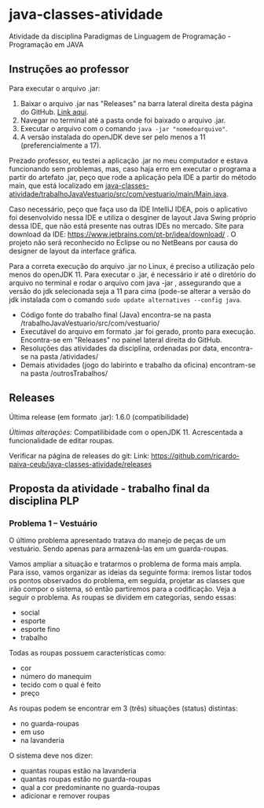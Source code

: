 # java-classes-atividade
Atividade da disciplina Paradigmas de Linguagem de Programação - Programação em JAVA

## Instruções ao professor
Para executar o arquivo .jar:
1) Baixar o arquivo .jar nas "Releases" na barra lateral direita desta página do GitHub. [Link aqui](https://github.com/ricardo-paiva-ceub/java-classes-atividade/releases/tag/v1.6.0-compatibilidade).
2) Navegar no terminal até a pasta onde foi baixado o arquivo .jar.
3) Executar o arquivo com o comando `java -jar "nomedoarquivo"`.
4) A versão instalada do openJDK deve ser pelo menos a 11 (preferencialmente a 17).

Prezado professor, eu testei a aplicação .jar no meu computador e estava funcionando sem problemas, mas, caso haja erro em executar o programa a partir do artefato .jar, peço que rode a aplicação pela IDE a partir do método main, que está localizado em [java-classes-atividade/trabalhoJavaVestuario/src/com/vestuario/main/Main.java](https://github.com/ricardo-paiva-ceub/java-classes-atividade/blob/master/trabalhoJavaVestuario/src/com/vestuario/main/Main.java).

Caso necessário, peço que faça uso da IDE IntelliJ IDEA, pois o aplicativo foi desenvolvido nessa IDE e utiliza o desginer de layout Java Swing próprio dessa IDE, que não está presente nas outras IDEs no mercado. Site para download da IDE: https://www.jetbrains.com/pt-br/idea/download/ . O projeto não será reconhecido no Eclipse ou no NetBeans por causa do designer de layout da interface gráfica.

Para a correta execução do arquivo .jar no Linux, é preciso a utilização pelo menos do openJDK 11. Para executar o .jar, é necessário ir até o diretório do arquivo no terminal e rodar o arquivo com java -jar <nomearquivo>, assegurando que a versão do jdk selecionada seja a 11 para cima (pode-se alterar a versão do jdk instalada com o comando `sudo update alternatives --config java`.

- Código fonte do trabalho final (Java) encontra-se na pasta /trabalhoJavaVestuario/src/com/vestuario/
- Executável do arquivo em formato .jar foi gerado, pronto para execução. Encontra-se em "Releases" no painel lateral direita do GitHub.
- Resoluções das atividades da disciplina, ordenadas por data, encontra-se na pasta /atividades/
- Demais atividades (jogo do labirinto e trabalho da oficina) encontram-se na pasta /outrosTrabalhos/

## Releases
Última release (em formato .jar): 1.6.0 (compatibilidade)

*Últimas alterações:*
Compatilibidade com o openJDK 11.
Acrescentada a funcionalidade de editar roupas.

Verificar na página de releases do git:
Link: https://github.com/ricardo-paiva-ceub/java-classes-atividade/releases

## Proposta da atividade - trabalho final da disciplina PLP
### Problema 1 – Vestuário
O último problema apresentado tratava do manejo de peças de um vestuário. Sendo apenas para armazená-las em um guarda-roupas.

Vamos ampliar a situação e tratarmos o problema de forma mais ampla. Para isso, vamos organizar as ideias da seguinte forma: iremos listar todos os pontos observados do problema, em seguida, projetar as classes que irão compor o sistema, só então partiremos para a codificação. Veja a seguir o problema. As roupas se dividem em categorias, sendo essas:

- social
- esporte
- esporte fino
- trabalho

Todas as roupas possuem características como:
- cor
- número do manequim
- tecido com o qual é feito
- preço

As roupas podem se encontrar em 3 (três) situações (status) distintas:
- no guarda-roupas
- em uso
- na lavanderia

O sistema deve nos dizer:
- quantas roupas estão na lavanderia
- quantas roupas estão no guarda-roupas
- qual a cor predominante no guarda-roupas
- adicionar e remover roupas
